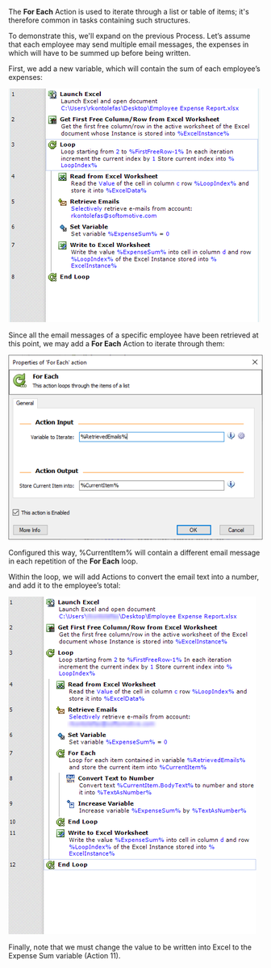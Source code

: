 The **For Each** Action is used to iterate through a list or table of items; it's therefore common in tasks containing such structures.

To demonstrate this, we'll expand on the previous Process. Let’s assume that each employee may send multiple email messages, the expenses in which will have to be summed up before being written.

First, we add a new variable, which will contain the sum of each employee’s expenses:
 


![workspace loop example continued 2](..\media\workspace-loop-example-continued-2.png)

Since all the email messages of a specific employee have been retrieved at this point, we may add a **For Each** Action to iterate through them:
 


![for each loop action properties continued](..\media\for-each-loop-action-properties-continued.png)

Configured this way, %CurrentItem% will contain a different email message in each repetition of the **For Each** loop.

Within the loop, we will add Actions to convert the email text into a number, and add it to the employee’s total:
 


![for each loop example workspace continued](..\media\for-each-loop-example-workspace-continued.png)

Finally, note that we must change the value to be written into Excel to the Expense Sum variable (Action 11).
